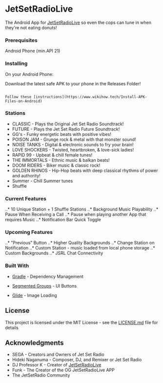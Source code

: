 # JetSetRadioLive
The Android App for [JetSetRadioLive](https://jetsetradio.live/) so even the cops can tune in when they're not eating donuts!

### Prerequisites

Android Phone (min.API 21)

### Installing

On your Android Phone:

Download the latest safe APK to your phone in the Releases Folder!

```

Follow these [instructions](https://www.wikihow.tech/Install-APK-Files-on-Android)

```

### Stations
  * CLASSIC - Plays the Original Jet Set Radio Soundtrack!
  * FUTURE - Plays the Jet Set Radio Future Soundtrack!
  * GG's - Funky energetic beats with positive vibes!
  * POISON JAM - Grunge rock & metal with that monster sound!
  * NOISE TANKS - Digital & electronic sounds to fry your brain!
  * LOVE SHOCKERS - Twisted, heartbroken, & love-sick ladies!
  * RAPID 99 - Upbeat & chill female tunes!
  * THE IMMORTALS - Ethnic music & balkan beats!
  * DOOM RIDERS - Biker music & classic rock!
  * GOLDEN RHINOS - Hip-Hop beats with deep classical rhythms of power and authority!
  * Summer - Chill Summer tunes
  * Shuffle

### Current Features
  ..* 10 Unique Station + 1 Shuffle Stations
  ..* Background Music Playability
  ..* Pause When Receiving a Call
  ..* Pause when playing another App that requires Music
  ..* Notification Bar Quick Toggle

### Upcoming Features
  ..* "Previous" Button
  ..* Higher Quality Backgrounds
  ..* Change Station on Notification
  ..* Custom Station - music loaded from local phone storage
  ..* Custom Backgrounds
  ..* JSRL Chat Connectivity

### Built With

* [Gradle](https://gradle.org/) - Dependency Management

* [Segmented Groups](https://github.com/Kaopiz/android-segmented-control) - UI Buttons

* [Glide](https://github.com/bumptech/glide) - Image Loading

## License

This project is licensed under the MIT License - see the [LICENSE.md](LICENSE.md) file for details

## Acknowledgments

* SEGA - Creators and Owners of Jet Set Radio
* Hideki Naganuma - Composer, DJ, and Remixer or Jet Set Radio
* DJ Professor K - Creator of [JetSetRadioLive](https://jetsetradio.live)
* Funk - The Creator of the OG JetSetRadioLive APP
* The JetSetRadio Community
